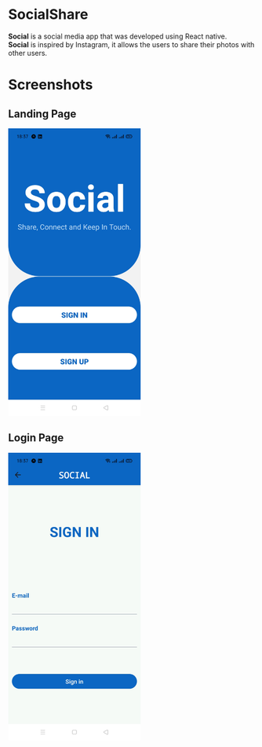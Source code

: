 # SocialShare
**Social** is a social media app that was developed using React native.
<br />
**Social** is inspired by Instagram, it allows the users to share their photos with other users.

# Screenshots
## Landing Page 
<img src ="screenshots/Landing.jpg" width="270" height="585" />

## Login Page
<img src ="screenshots/Login.jpg" width="270" height="585" />


